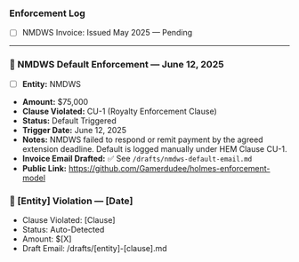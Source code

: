 ### Enforcement Log

- [ ] NMDWS Invoice: Issued May 2025 — Pending

---

### 📌 NMDWS Default Enforcement — June 12, 2025

- [ ] **Entity:** NMDWS  
- **Amount:** $75,000  
- **Clause Violated:** CU-1 (Royalty Enforcement Clause)  
- **Status:** Default Triggered  
- **Trigger Date:** June 12, 2025  
- **Notes:** NMDWS failed to respond or remit payment by the agreed extension deadline. Default is logged manually under HEM Clause CU-1.  
- **Invoice Email Drafted:** ✅ See `/drafts/nmdws-default-email.md`
- **Public Link:** https://github.com/Gamerdudee/holmes-enforcement-model

### 📌 [Entity] Violation — [Date]
- Clause Violated: [Clause]
- Status: Auto-Detected
- Amount: $[X]
- Draft Email: /drafts/[entity]-[clause].md
